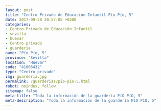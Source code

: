 ```yaml
---
layout: post
title: "Centro Privado de Educación Infantil Pío Pío, 5"
date: 2017-09-20 20:57:05 +0200
categories:
- Centro Privado de Educación Infantil
- sevilla
- huevar
- Centro privado
- guarderia
name: "Pío Pío, 5"
province: "Sevilla"
location: "Huevar"
code: "41006432"
type: "Centro privado"
img: guarderia.jpg
permalink: /guarderias/pio-pio-5.html
robot: noindex, follow
sitemap: false
meta-title: "Toda la información de la guardería PíO PíO, 5"
meta-description: "Toda la información de la guardería PíO PíO, 5"
---
```

